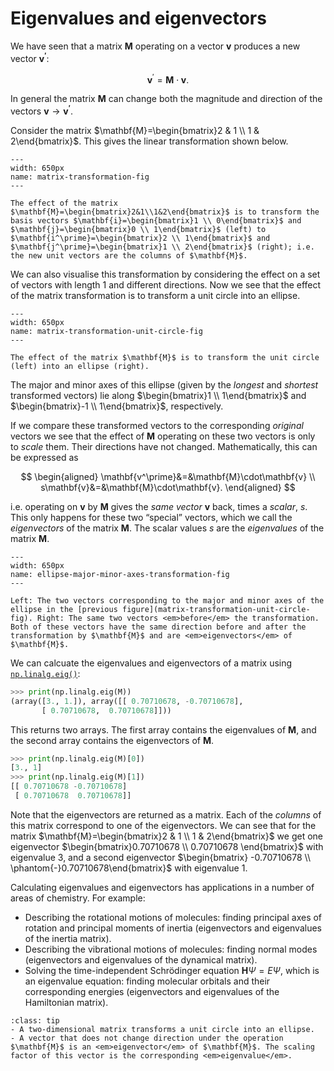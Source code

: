 # Eigenvalues and eigenvectors
We have seen that a matrix $\mathbf{M}$ operating on a vector $\mathbf{v}$ produces a new vector $\mathbf{v^\prime}$:

$$
\mathbf{v}^\prime = \mathbf{M}\cdot\mathbf{v}.
$$

In general the matrix $\mathbf{M}$ can change both the magnitude and direction of the vectors $\mathbf{v}\to\mathbf{v^\prime}$.

Consider the matrix $\mathbf{M}=\begin{bmatrix}2 & 1 \\ 1 & 2\end{bmatrix}$. This gives the linear transformation shown below. 


```{figure} ./figures/vectors_and_matrices/matrix_transformation.svg
---
width: 650px
name: matrix-transformation-fig
---

The effect of the matrix $\mathbf{M}=\begin{bmatrix}2&1\\1&2\end{bmatrix}$ is to transform the basis vectors $\mathbf{i}=\begin{bmatrix}1 \\ 0\end{bmatrix}$ and $\mathbf{j}=\begin{bmatrix}0 \\ 1\end{bmatrix}$ (left) to $\mathbf{i^\prime}=\begin{bmatrix}2 \\ 1\end{bmatrix}$ and $\mathbf{j^\prime}=\begin{bmatrix}1 \\ 2\end{bmatrix}$ (right); i.e. the new unit vectors are the columns of $\mathbf{M}$.
```

We can also visualise this transformation by considering the effect on a set of vectors with length $1$ and different directions. Now we see that the effect of the matrix transformation is to transform a unit circle into an ellipse.

```{figure} ./figures/vectors_and_matrices/matrix_transformation_unit_circle.svg
---
width: 650px
name: matrix-transformation-unit-circle-fig
---

The effect of the matrix $\mathbf{M}$ is to transform the unit circle (left) into an ellipse (right).
```

The major and minor axes of this ellipse (given by the <em>longest</em> and <em>shortest</em> transformed vectors) lie along $\begin{bmatrix}1 \\ 1\end{bmatrix}$ and $\begin{bmatrix}-1 \\ 1\end{bmatrix}$, respectively. 

If we compare these transformed vectors to the corresponding <em>original</em> vectors we see that the effect of $\mathbf{M}$ operating on these two vectors is only to <em>scale</em> them. Their directions have not changed. Mathematically, this can be expressed as

$$
\begin{aligned}
\mathbf{v^\prime}&=&\mathbf{M}\cdot\mathbf{v} \\
s\mathbf{v}&=&\mathbf{M}\cdot\mathbf{v}.
\end{aligned}
$$

i.e. operating on $\mathbf{v}$ by $\mathbf{M}$ gives the <em>same vector</em> $\mathbf{v}$ back, times a <em>scalar</em>, $s$. This only happens for these two &ldquo;special&rdquo; vectors, which we call the <em>eigenvectors</em> of the matrix $\mathbf{M}$. The scalar values $s$ are the <em>eigenvalues</em> of the matrix $\mathbf{M}$.

```{figure} ./figures/vectors_and_matrices/ellipse_major_minor_axes_transformation.svg
---
width: 650px
name: ellipse-major-minor-axes-transformation-fig
---

Left: The two vectors corresponding to the major and minor axes of the ellipse in the [previous figure](matrix-transformation-unit-circle-fig). Right: The same two vectors <em>before</em> the transformation. Both of these vectors have the same direction before and after the transformation by $\mathbf{M}$ and are <em>eigenvectors</em> of $\mathbf{M}$.
```

We can calcuate the eigenvalues and eigenvectors of a matrix using [`np.linalg.eig()`](https://docs.scipy.org/doc/numpy/reference/generated/numpy.linalg.eig.html):
```python
>>> print(np.linalg.eig(M))
(array([3., 1.]), array([[ 0.70710678, -0.70710678],
       [ 0.70710678,  0.70710678]]))
```
This returns two arrays. The first array contains the eigenvalues of $\mathbf{M}$, and the second array contains the eigenvectors of $\mathbf{M}$.
```python
>>> print(np.linalg.eig(M)[0])
[3., 1]
>>> print(np.linalg.eig(M)[1])
[[ 0.70710678 -0.70710678]
 [ 0.70710678  0.70710678]]
```
Note that the eigenvectors are returned as a matrix. Each of the <em>columns</em> of this matrix correspond to one of the eigenvectors. We can see that for the matrix $\mathbf{M}=\begin{bmatrix}2 & 1 \\ 1 & 2\end{bmatrix}$ we get one eigenvector $\begin{bmatrix}0.70710678 \\ 0.70710678 \end{bmatrix}$ with eigenvalue $3$, and a second eigenvector $\begin{bmatrix} -0.70710678 \\ \phantom{-}0.70710678\end{bmatrix}$ with eigenvalue $1$.

Calculating eigenvalues and eigenvectors has applications in a number of areas of chemistry. For example:
- Describing the rotational motions of molecules: finding principal axes of rotation and principal moments of inertia (eigenvectors and eigenvalues of the inertia matrix).
- Describing the vibrational motions of molecules: finding normal modes (eigenvectors and eigenvalues of the dynamical matrix).
- Solving the time-independent Schr&ouml;dinger equation $\mathbf{H}\Psi=E\Psi$, which is an eigenvalue equation: finding molecular orbitals and their corresponding energies (eigenvectors and eigenvalues of the Hamiltonian matrix).

```{admonition} Key ideas
:class: tip
- A two-dimensional matrix transforms a unit circle into an ellipse.
- A vector that does not change direction under the operation $\mathbf{M}$ is an <em>eigenvector</em> of $\mathbf{M}$. The scaling factor of this vector is the corresponding <em>eigenvalue</em>.
```
